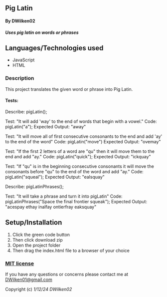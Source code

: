 ## Pig Latin

#### By **DWilken02**

#### _Uses pig latin on words or phrases_

## Languages/Technologies used

* JavaScript
* HTML

### Description

This project translates the given word or phrase into Pig Latin.


#### Tests:
  
Describe: pigLatin();

Test: "It will add 'way' to the end of words that begin with a vowel."
Code: pigLatin("a");
Expected Output: "away"

Test: "It will move all of first consecutive consonants to the end and add 'ay' to the end of the word"
Code: pigLatin("move")
Expected Output: "ovemay"

Test: "If the first 2 letters of a word are "qu" then it will move them to the end and add "ay."
Code: pigLatin("quick");
Expected Output: "ickquay"

Test: "If "qu" is in the beginning consecutive consonants it will move the consonants before "qu" to the end of the word and add "ay."
Code: pigLatin("squeal");
Expected Output: "ealsquay"

Describe: pigLatinPhrases();

Test: "It will take a phrase and turn it into pigLatin"
Code: pigLatinPhrases("Space the final frontier squeak");
Expected Output: "acespay ethay inalfay ontierfray eaksquay"

## Setup/Installation

1. Click the green code button
2. Then click download zip
3. Open the project folder
4. Then drag the index.html file to a browser of your choice

### [MIT license](license.txt)

If you have any questions or concerns please contact me at DWilken01@gmail.com

Copyright (c) _1/12/24_ _DWilken02_